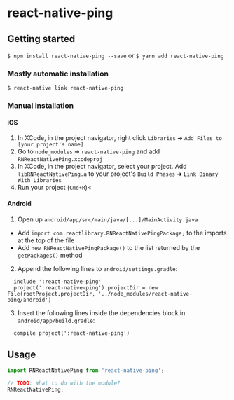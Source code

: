# react-native-ping

## Getting started

`$ npm install react-native-ping --save`
or
`$ yarn add react-native-ping`

### Mostly automatic installation

`$ react-native link react-native-ping`

### Manual installation

#### iOS

1. In XCode, in the project navigator, right click `Libraries` ➜ `Add Files to [your project's name]`
2. Go to `node_modules` ➜ `react-native-ping` and add `RNReactNativePing.xcodeproj`
3. In XCode, in the project navigator, select your project. Add `libRNReactNativePing.a` to your project's `Build Phases` ➜ `Link Binary With Libraries`
4. Run your project (`Cmd+R`)<

#### Android

1. Open up `android/app/src/main/java/[...]/MainActivity.java`

- Add `import com.reactlibrary.RNReactNativePingPackage;` to the imports at the top of the file
- Add `new RNReactNativePingPackage()` to the list returned by the `getPackages()` method

2. Append the following lines to `android/settings.gradle`:

```
  include ':react-native-ping'
  project(':react-native-ping').projectDir = new File(rootProject.projectDir, '../node_modules/react-native-ping/android')
```

3. Insert the following lines inside the dependencies block in `android/app/build.gradle`:

```
  compile project(':react-native-ping')
```

## Usage

```javascript
import RNReactNativePing from 'react-native-ping';

// TODO: What to do with the module?
RNReactNativePing;
```
